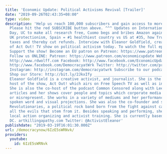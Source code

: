 ```yaml
---
title: 'Economic Update: Political Activisms Revival [Trailer]'
date: "2019-09-26T02:43:35+08:00"
type: video
description: 'Help us reach 100,000 subscribers and gain access to more studio time!
  Please hit the red SUBSCRIBE button above. ^^^ Updates on International Women''s
  Day, UC to make all research free, Cuomo begs and bribes Amazon again, US denounces
  UK protectionism, Spain = #1 healthiest country vs US at #35, how Trump/GOP raised
  taxes and thereby cut refunds. Interview with Eleanor Goldfield, creator and host
  of Act Out! TV show on political activism today. To watch the full episode: https://www.youtube.com/watch?v=ciDfOyMrIOE&t=105s
  Support the show! Become an EU patron on Patreon: https://www.patreon.com/economicupdate
  Follow us ONLINE: Patreon: https://www.patreon.com/economicupdate Websites: http://www.democracyatwork.info/economicupdate
  http://www.rdwolff.com Facebook: http://www.facebook.com/EconomicUpdate http://www.facebook.com/RichardDWolff
  http://www.facebook.com/DemocracyatWrk Twitter: http://twitter.com/profwolff http://twitter.com/democracyatwrk
  Instagram: http://instagram.com/democracyatwrk Subscribe to our podcast: http://economicupdate.libsyn.com
  Shop our Store: http://bit.ly/2JkxIfy ____________________________________________________________
  Eleanor Goldfield is a creative activist, and journalist. She is the founder and
  host of the show, Act Out! which airs on Free Speech TV as well as in podcast form.
  She is also the co-host of the podcast Common Censored along with Lee Camp. Her
  articles and her shows cover people and topics which corporate media either censor
  or misrepresent. She works in a variety of mediums and her performances blend music,
  spoken word and visual projections. She was also the co-founder and singer of Rooftop
  Revolutionaries, a political rock band born from the fight against capitalism and
  all the evils that stem from it. Besides speaking and performing, she assists in
  local action organizing and activist training. She is currently based in Washington,
  DC. artkillingapathy.com Twitter: @ActivistEleanor'
publishdate: "2019-03-19T16:01:30.000Z"
url: /democracynow/6IzE5sWRNvk/
providers:
  youtube:
    id: 6IzE5sWRNvk
---
```


